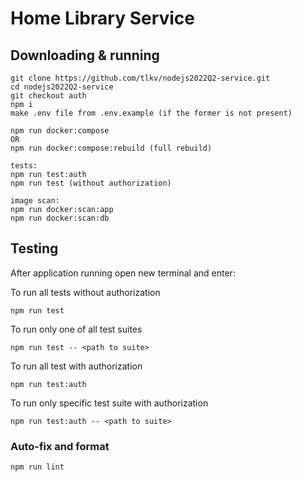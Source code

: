 # Home Library Service

## Downloading & running

```
git clone https://github.com/tlkv/nodejs2022Q2-service.git
cd nodejs2022Q2-service
git checkout auth
npm i
make .env file from .env.example (if the former is not present)

npm run docker:compose
OR
npm run docker:compose:rebuild (full rebuild)

tests:
npm run test:auth
npm run test (without authorization)

image scan:
npm run docker:scan:app
npm run docker:scan:db
```

## Testing

After application running open new terminal and enter:

To run all tests without authorization

```
npm run test
```

To run only one of all test suites

```
npm run test -- <path to suite>
```

To run all test with authorization

```
npm run test:auth
```

To run only specific test suite with authorization

```
npm run test:auth -- <path to suite>
```

### Auto-fix and format

```
npm run lint
```
